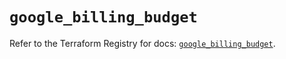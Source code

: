 # `google_billing_budget`

Refer to the Terraform Registry for docs: [`google_billing_budget`](https://registry.terraform.io/providers/hashicorp/google/6.49.3/docs/resources/billing_budget).
